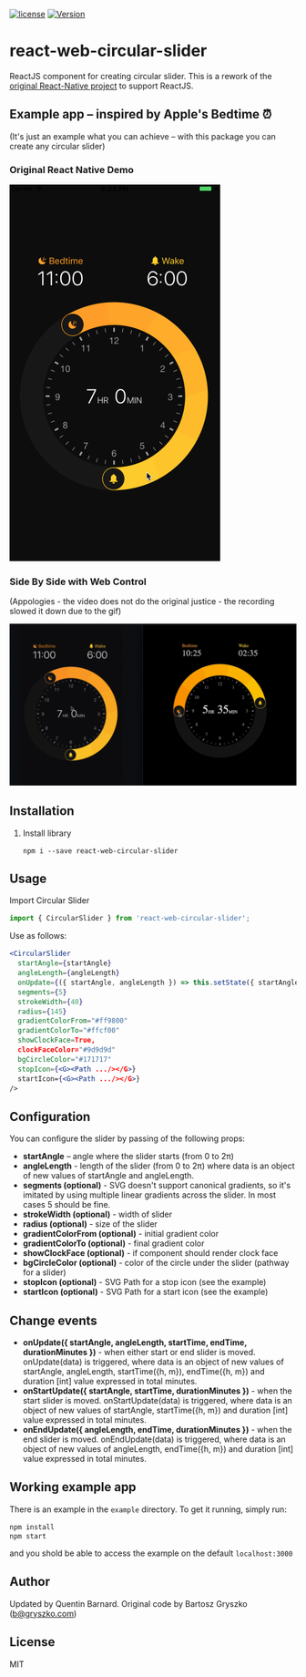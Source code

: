 [![license](https://img.shields.io/github/license/mashape/apistatus.svg)]()
[![Version](https://img.shields.io/npm/v/react-web-circular-slider.svg)](https://www.npmjs.com/package/react-web-circular-slider)

# react-web-circular-slider

ReactJS component for creating circular slider.
This is a rework of the [original React-Native project](https://github.com/bartgryszko/react-native-circular-slider) to support ReactJS.

## Example app – inspired by Apple's Bedtime :alarm_clock:

(It's just an example what you can achieve – with this package you can create any circular slider)

### Original React Native Demo

![image](screenshot.gif)

### Side By Side with Web Control

(Appologies - the video does not do the original justice - the recording slowed it down due to the gif)

![image](compare.gif)

## Installation

1. Install library

    ```
    npm i --save react-web-circular-slider
    ```

## Usage

Import Circular Slider

```js
import { CircularSlider } from 'react-web-circular-slider';
```

Use as follows:

```jsx
<CircularSlider
  startAngle={startAngle}
  angleLength={angleLength}
  onUpdate={({ startAngle, angleLength }) => this.setState({ startAngle, angleLength })}
  segments={5}
  strokeWidth={40}
  radius={145}
  gradientColorFrom="#ff9800"
  gradientColorTo="#ffcf00"
  showClockFace=True,
  clockFaceColor="#9d9d9d"
  bgCircleColor="#171717"
  stopIcon={<G><Path .../></G>}
  startIcon={<G><Path .../></G>}
/>
```

## Configuration

You can configure the slider by passing of the following props:

-   **startAngle** – angle where the slider starts (from 0 to 2π)
-   **angleLength** - length of the slider (from 0 to 2π)
    where data is an object of new values of startAngle and angleLength.
-   **segments (optional)** - SVG doesn't support canonical gradients, so it's imitated by using multiple linear gradients across the slider. In most cases 5 should be fine.
-   **strokeWidth (optional)** - width of slider
-   **radius (optional)** - size of the slider
-   **gradientColorFrom (optional)** - initial gradient color
-   **gradientColorTo (optional)** - final gradient color
-   **showClockFace (optional)** - if component should render clock face
-   **bgCircleColor (optional)** - color of the circle under the slider (pathway for a slider)
-   **stopIcon (optional)** - SVG Path for a stop icon (see the example)
-   **startIcon (optional)** - SVG Path for a start icon (see the example)

## Change events

-   **onUpdate({ startAngle, angleLength, startTime, endTime, durationMinutes })** - when either start or end slider is moved. onUpdate(data) is triggered, where data is an object of new values of startAngle, angleLength, startTime({h, m}), endTime({h, m}) and duration [int] value expressed in total minutes.
-   **onStartUpdate({ startAngle, startTime, durationMinutes })** - when the start slider is moved. onStartUpdate(data) is triggered, where data is an object of new values of startAngle, startTime({h, m}) and duration [int] value expressed in total minutes.
-   **onEndUpdate({ angleLength, endTime, durationMinutes })** - when the end slider is moved. onEndUpdate(data) is triggered, where data is an object of new values of angleLength, endTime({h, m}) and duration [int] value expressed in total minutes.

## Working example app

There is an example in the `example` directory. To get it running, simply run:

```console
npm install
npm start
```

and you shold be able to access the example on the default
`localhost:3000`

## Author

Updated by Quentin Barnard.
Original code by Bartosz Gryszko (b@gryszko.com)

## License

MIT
